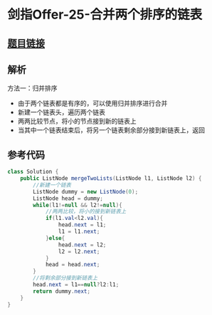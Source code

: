 # 剑指Offer-25-合并两个排序的链表

## [题目链接](https://leetcode-cn.com/problems/he-bing-liang-ge-pai-xu-de-lian-biao-lcof/)

## 解析

方法一：归并排序
- 由于两个链表都是有序的，可以使用归并排序进行合并
- 新建一个链表头，遍历两个链表
- 两两比较节点，将小的节点接到新的链表上
- 当其中一个链表结束后，将另一个链表剩余部分接到新链表上，返回

## 参考代码
```Java
class Solution {
    public ListNode mergeTwoLists(ListNode l1, ListNode l2) {
        //新建一个链表
        ListNode dummy = new ListNode(0);
        ListNode head = dummy;
        while(l1!=null && l2!=null){
            //两两比较，将小的接到新链表上
            if(l1.val<l2.val){
                head.next = l1;
                l1 = l1.next;
            }else{
                head.next = l2;
                l2 = l2.next;
            }
            head = head.next;
        }
        //将剩余部分接到新链表上
        head.next = l1==null?l2:l1;
        return dummy.next;
    }
}
```